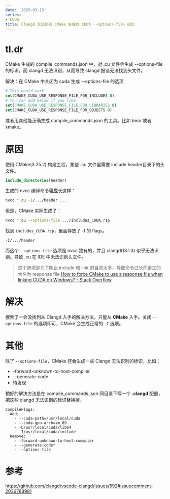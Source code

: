```yaml
---
date: '2025-03-13'
series:
- CUDA
title: Clangd 无法识别 CMake 生成的 CUDA --options-file 标识
---
```


# tl.dr

CMake 生成的 compile_commands.json 中，对 .cu 文件会生成 --options-file 的标识，而 clangd 无法识别，从而导致 clangd 报错无法找到头文件。

解决：在 CMake 中关闭为 cuda 生成 --options-file 的选项

```cmake
# This would work
set(CMAKE_CUDA_USE_RESPONSE_FILE_FOR_INCLUDES 0)
# You can add below if you like
set(CMAKE_CUDA_USE_RESPONSE_FILE_FOR_LIBRARIES 0)
set(CMAKE_CUDA_USE_RESPONSE_FILE_FOR_OBJECTS 0)
```

或者用其他能正确生成 compile_commands.json 的工具。比如 bear 或者 xmake。

# 原因

使用 CMake(3.25.2) 构建工程，某些 .cu 文件里需要 include header目录下的头文件。

```cmake
include_directories(header)
```

生成的 nvcc 编译命令**理应**长这样：

```bash
nvcc *.cu -I/.../header ...
```

但是，CMake 实际生成了：

```bash
nvcc *.cu --options-file .../includes_CUDA.rsp
```

找到 `includes_CUDA.rsp`，里面存放了 -I 的 flags。

```includes_CUDA.rsp
-I/.../header
```

而这个 `--options-file` 选项是 nvcc 独有的，并且 clangd(18.1.3) 似乎无法识别。导致 .cu 在 IDE 中无法识别头文件。

> 这个选项是为了防止 include 和 link 的目录太多，导致命令过长而诞生的
> 大名为 response file
> [How to force CMake to use a response file when linking CUDA on Windows? - Stack Overflow](https://stackoverflow.com/questions/67928865/how-to-force-cmake-to-use-a-response-file-when-linking-cuda-on-windows)

# 解决

搜索了一会没找到从 Clangd 入手的解决方法。只能从 **CMake** 入手。关闭 `--options-file` 的选项即可，CMake 会生成正常的 `-I` 选项。

# 其他

除了 `--options-file`，CMake 还会生成一些 Clangd 无法识别的标识，比如：

- -forward-unknown-to-host-compiler
- --generate-code
- 待发现

稍好的解决方法是在 compile_commands.json 同目录下写一个 **.clangd** 配置，把这些 clangd 无法识别的标识替换掉。

```.clangd
CompileFlags:
  Add:
    - --cuda-path=/usr/local/cuda
    - --cuda-gpu-arch=sm_89
    - -L/usr/local/cuda/lib64
    - -I/usr/local/cuda/include
  Remove:
    - -forward-unknown-to-host-compiler
    - --generate-code*
    - --options-file

```

# 参考

https://github.com/clangd/vscode-clangd/issues/592#issuecomment-2036788981